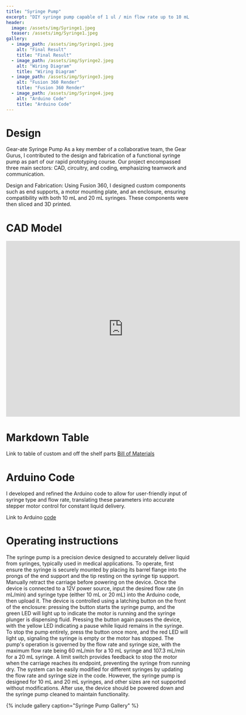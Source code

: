 ```yaml
---
title: "Syringe Pump"
excerpt: "DIY syringe pump capable of 1 ul / min flow rate up to 10 mL / min"
header:
  image: /assets/img/Syringe1.jpeg
  teaser: /assets/img/Syringe1.jpeg
gallery:
  - image_path: /assets/img/Syringe1.jpeg
    alt: "Final Result"
    title: "Final Result"
  - image_path: /assets/img/Syringe2.jpeg
    alt: "Wiring Diagram"
    title: "Wiring Diagram"
  - image_path: /assets/img/Syringe3.jpeg
    alt: "Fusion 360 Render"
    title: "Fusion 360 Render"
  - image_path: /assets/img/Syringe4.jpeg
    alt: "Arduino Code"
    title: "Arduino Code"  
---
```


# Design

Gear-ate Syringe Pump
As a key member of a collaborative team, the Gear Gurus, I contributed to the design and fabrication of a functional syringe pump as part of our rapid prototyping course. Our project encompassed three main sectors: CAD, circuitry, and coding, emphasizing teamwork and communication. 

Design and Fabrication: 
Using Fusion 360, I designed custom components such as end supports, a motor mounting plate, and an enclosure, ensuring compatibility with both 10 mL and 20 mL syringes. These components were then sliced and 3D printed.

# CAD Model
<iframe src="https://vanderbilt643.autodesk360.com/shares/public/SH512d4QTec90decfa6e6924d2751dcf233c?mode=embed" width="640" height="480" allowfullscreen="true" webkitallowfullscreen="true" mozallowfullscreen="true"  frameborder="0"></iframe>

# Markdown Table
Link to table of custom and off the shelf parts [Bill of Materials](https://vanderbilt643.autodesk360.com/g/projects/20220916557357901/data/dXJuOmFkc2sud2lwcHJvZDpmcy5mb2xkZXI6Y28uR1JZUUdBeHFRTzZtVDJEcFFDY05fUQ/dXJuOmFkc2sud2lwcHJvZDpkbS5saW5lYWdlOkVHRDY0ME9RVEYyMllrUUVnaFRXeUE/bom?compositionType=WORKING&version=75)

# Arduino Code

I developed and refined the Arduino code to allow for user-friendly input of syringe type and flow rate, translating these parameters into accurate stepper motor control for constant liquid delivery.

Link to Arduino [code](https://docs.google.com/document/d/14Vla2uPnEnLVWwXNtGN3LCafFqIqiaF9xacnmZB2fOg/edit?usp=sharing)

# Operating instructions

The syringe pump is a precision device designed to accurately deliver liquid from syringes, typically used in medical applications. To operate, first ensure the syringe is securely mounted by placing its barrel flange into the prongs of the end support and the tip resting on the syringe tip support. Manually retract the carriage before powering on the device. Once the device is connected to a 12V power source, input the desired flow rate (in mL/min) and syringe type (either 10 mL or 20 mL) into the Arduino code, then upload it. The device is controlled using a latching button on the front of the enclosure: pressing the button starts the syringe pump, and the green LED will light up to indicate the motor is running and the syringe plunger is dispensing fluid. Pressing the button again pauses the device, with the yellow LED indicating a pause while liquid remains in the syringe. To stop the pump entirely, press the button once more, and the red LED will light up, signaling the syringe is empty or the motor has stopped. The pump's operation is governed by the flow rate and syringe size, with the maximum flow rate being 60 mL/min for a 10 mL syringe and 107.3 mL/min for a 20 mL syringe. A limit switch provides feedback to stop the motor when the carriage reaches its endpoint, preventing the syringe from running dry. The system can be easily modified for different syringes by updating the flow rate and syringe size in the code. However, the syringe pump is designed for 10 mL and 20 mL syringes, and other sizes are not supported without modifications. After use, the device should be powered down and the syringe pump cleaned to maintain functionality.


{% include gallery caption="Syringe Pump Gallery" %}
